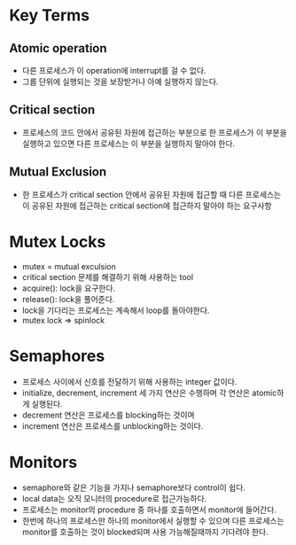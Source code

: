 # Key Terms
## Atomic operation
* 다른 프로세스가 이 operation에 interrupt를 걸 수 없다.
* 그룹 단위에 실행되는 것을 보장받거나 아예 실행하지 않는다.
## Critical section
* 프로세스의 코드 안에서 공유된 자원에 접근하는 부분으로 한 프로세스가 이 부분을 실행하고 있으면 다른 프로세스는 이 부분을 실행하지 말아야 한다.
## Mutual Exclusion
* 한 프로세스가 critical section 안에서 공유된 자원에 접근할 때 다른 프로세스는 이 공유된 자원에 접근하는 critical section에 접근하지 말아야 하는 요구사항

# Mutex Locks
* mutex = mutual exculsion
* critical section 문제를 해결하기 위해 사용하는 tool
* acquire(): lock을 요구한다.
* release(): lock을 풀어준다.
* lock을 기다리는 프로세스는 계속해서 loop를 돌아야한다.
* mutex lock => spinlock
# Semaphores
* 프로세스 사이에서 신호를 전달하기 위해 사용하는 integer 값이다.
* initialize, decrement, increment 세 가지 연산은 수행하며 각 연산은 atomic하게 실행된다.
* decrement 연산은 프로세스를 blocking하는 것이며
* increment 연산은 프로세스를 unblocking하는 것이다.

# Monitors
* semaphore와 같은 기능을 가지나 semaphore보다 control이 쉽다.
* local data는 오직 모니터의 procedure로 접근가능하다.
* 프로세스는 monitor의 procedure 중 하나를 호출하면서 monitor에 들어간다.
* 한번에 하나의 프로세스만 하나의 monitor에서 실행할 수 있으며 다른 프로세스는 monitor를 호출하는 것이 blocked되며 사용 가능해질때까지 기다려야 한다.
